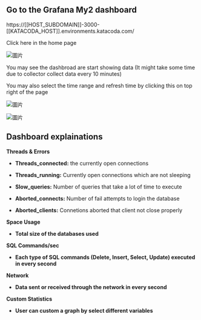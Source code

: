 ## Go to the Grafana My2 dashboard 

https://[[HOST_SUBDOMAIN]]-3000-[[KATACODA_HOST]].environments.katacoda.com/

Click here in the home page

![圖片](https://user-images.githubusercontent.com/74434769/141320009-53c68c43-c89d-48ca-a378-253a79bf5085.png)

You may see the dashbroad are start showing data (It might take some time due to collector collect data every 10 minutes)

You may also select the time range and refresh time by clicking this on top right of the page

![圖片](https://user-images.githubusercontent.com/74434769/141208645-61490430-4708-4d00-b512-c256650fa6e2.png)

![圖片](https://user-images.githubusercontent.com/74434769/141320285-bd11ac8b-1114-46df-8b45-8b3def7e0b4a.png)


## Dashboard explainations

**Threads & Errors**

- **Threads_connected:** the currently open connections

- **Threads_running:** Currently open connections which are not sleeping

- **Slow_queries:** Number of queries that take a lot of time to execute

- **Aborted_connects:** Number of fail attempts to login the database

- **Aborted_clients:** Connetions aborted that client not close properly

**Space Usage**

- **Total size of the databases used**

**SQL Commands/sec**

- **Each type of SQL commands (Delete, Insert, Select, Update) executed in every second**

**Network**

- **Data sent or received through the network in every second**

**Custom Statistics**

- **User can custom a graph by select different variables**

